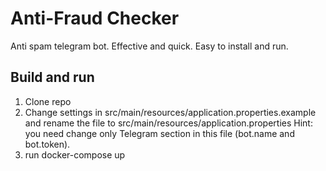 # Anti-Fraud Checker

Anti spam telegram bot. Effective and quick. Easy to install and run.


## Build and run

1. Clone repo
2. Change settings in src/main/resources/application.properties.example and rename the file to src/main/resources/application.properties
Hint: you need change only Telegram section in this file (bot.name and bot.token).
3. run docker-compose up
